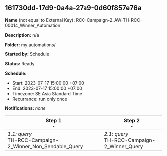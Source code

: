 ## 161730dd-17d9-0a4a-27a9-0d60f857e76a

**Name** (not equal to External Key)**:** RCC-Campaign-2_AW-TH-RCC-00014_Winner_Automation

**Description:** n/a

**Folder:** my automations/

**Started by:** Schedule

**Status:** Ready

**Schedule:**

* Start: 2023-07-17 15:00:00 +07:00
* End: 2023-07-17 15:00:00 +07:00
* Timezone: SE Asia Standard Time
* Recurrance: run only once

**Notifications:** _none_


| Step 1<br>_<small>-</small>_ | Step 2<br>_<small>-</small>_ |
| --- | --- |
| _1.1: query_<br>TH-RCC-Campaign-2_Winner_Non_Sendable_Query | _2.1: query_<br>TH-RCC-Campaign-2_Winner_Query |
